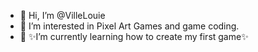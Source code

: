 - 👋 Hi, I’m @VilleLouie
- 👀 I’m interested in Pixel Art Games and game coding.
- 🌱 ✨I’m currently learning how to create my first game✨
